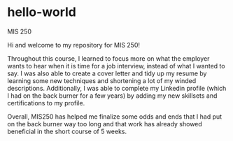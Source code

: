 # hello-world
MIS 250

Hi and welcome to my repository for MIS 250! 

Throughout this course, I learned to focus more on what the employer wants to hear when it is time for a job interview, instead of what I wanted to say. I was also able to create a cover letter and tidy up my resume by learning some new techniques and shortening a lot of my winded descriptions. Additionally, I was able to complete my Linkedin profile (which I had on the back burner for a few years) by adding my new skillsets and certifications to my profile.

Overall, MIS250 has helped me finalize some odds and ends that I had put on the back burner way too long and that work has already showed beneficial in the short course of 5 weeks.
